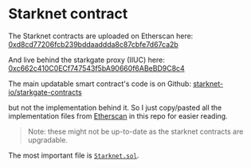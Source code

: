 # Starknet contract

The Starknet contracts are uploaded on Etherscan here: [0xd8cd77206fcb239bddaaddda8c87cbfe7d67ca2b](https://etherscan.io/address/0xd8cd77206fcb239bddaaddda8c87cbfe7d67ca2b/advanced#code)

And live behind the starkgate proxy (IIUC) here: [0xc662c410C0ECf747543f5bA90660f6ABeBD9C8c4](https://etherscan.io/address/0xc662c410C0ECf747543f5bA90660f6ABeBD9C8c4#writeProxyContract)

The main updatable smart contract's code is on Github: [starknet-io/starkgate-contracts](https://github.com/starknet-io/starkgate-contracts)

but not the implementation behind it. So I just copy/pasted all the implementation files from [Etherscan](https://etherscan.io/address/0xd8cd77206fcb239bddaaddda8c87cbfe7d67ca2b/advanced#code) in this repo for easier reading.

> Note: these might not be up-to-date as the starknet contracts are upgradable.

The most important file is [`Starknet.sol`](./contracts/Starknet.sol).
